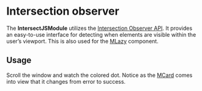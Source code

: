 ﻿# Intersection observer

The **IntersectJSModule** utilizes the [Intersection Observer API](https://developer.mozilla.org/en-US/docs/Web/API/Intersection_Observer_API). It provides an easy-to-use interface for detecting when elements are visible within the user’s viewport. This is also used for the [MLazy](/blazor/labs/lazy) component.

## Usage

Scroll the window and watch the colored dot. Notice as the [MCard](/blazor/components/cards) comes into view that it changes from error to success.

<masa-example file="Examples.js_modules.intersection_observer.Usage"></masa-example>
